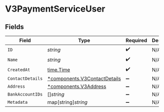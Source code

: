 # V3PaymentServiceUser


## Fields

| Field                                                                       | Type                                                                        | Required                                                                    | Description                                                                 |
| --------------------------------------------------------------------------- | --------------------------------------------------------------------------- | --------------------------------------------------------------------------- | --------------------------------------------------------------------------- |
| `ID`                                                                        | *string*                                                                    | :heavy_check_mark:                                                          | N/A                                                                         |
| `Name`                                                                      | *string*                                                                    | :heavy_check_mark:                                                          | N/A                                                                         |
| `CreatedAt`                                                                 | [time.Time](https://pkg.go.dev/time#Time)                                   | :heavy_check_mark:                                                          | N/A                                                                         |
| `ContactDetails`                                                            | [*components.V3ContactDetails](../../models/components/v3contactdetails.md) | :heavy_minus_sign:                                                          | N/A                                                                         |
| `Address`                                                                   | [*components.V3Address](../../models/components/v3address.md)               | :heavy_minus_sign:                                                          | N/A                                                                         |
| `BankAccountIDs`                                                            | []*string*                                                                  | :heavy_minus_sign:                                                          | N/A                                                                         |
| `Metadata`                                                                  | map[string]*string*                                                         | :heavy_minus_sign:                                                          | N/A                                                                         |
